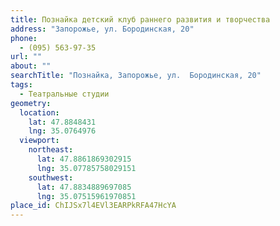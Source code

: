 ```yaml
---
title: Познайка детский клуб раннего развития и творчества
address: "Запорожье, ул. Бородинская, 20"
phone:
  - (095) 563-97-35
url: ""
about: ""
searchTitle: "Познайка, Запорожье, ул.  Бородинская, 20"
tags:
  - Театральные студии
geometry:
  location:
    lat: 47.8848431
    lng: 35.0764976
  viewport:
    northeast:
      lat: 47.8861869302915
      lng: 35.07785758029151
    southwest:
      lat: 47.8834889697085
      lng: 35.07515961970851
place_id: ChIJSx7l4EVl3EARPkRFA47HcYA
---
```

